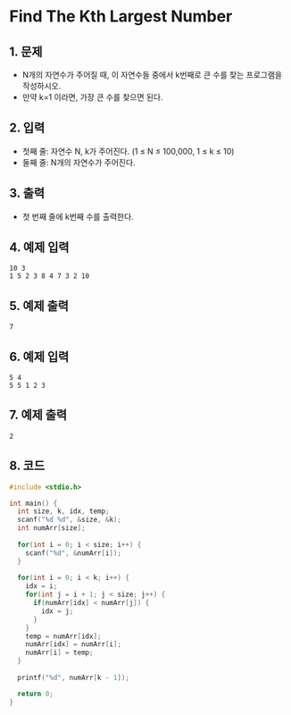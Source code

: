 # Find The Kth Largest Number #

## 1. 문제
- N개의 자연수가 주어질 때, 이 자연수들 중에서 k번째로 큰 수를 찾는 프로그램을 작성하시오.
- 만약 k=1 이라면, 가장 큰 수를 찾으면 된다.

## 2. 입력
- 첫째 줄: 자연수 N, k가 주어진다. (1 ≤ N ≤ 100,000, 1 ≤ k ≤ 10) 
- 둘째 줄: N개의 자연수가 주어진다.

## 3. 출력
- 첫 번째 줄에 k번째 수를 출력한다.

## 4. 예제 입력
```
10 3
1 5 2 3 8 4 7 3 2 10
```

## 5. 예제 출력
```
7
```

## 6. 예제 입력

```
5 4
5 5 1 2 3
```

## 7. 예제 출력

```
2
```

## 8. 코드

```c++
#include <stdio.h>

int main() {
  int size, k, idx, temp;
  scanf("%d %d", &size, &k);
  int numArr[size];
  
  for(int i = 0; i < size; i++) {
    scanf("%d", &numArr[i]);
  }
  
  for(int i = 0; i < k; i++) {
    idx = i;
    for(int j = i + 1; j < size; j++) {
      if(numArr[idx] < numArr[j]) {
        idx = j;
      }
    }
    temp = numArr[idx];
    numArr[idx] = numArr[i];
    numArr[i] = temp;
  }
  
  printf("%d", numArr[k - 1]);

  return 0;
}
```
